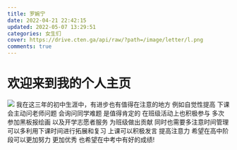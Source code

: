 ```yaml
---
title: 罗婉宁
date: 2022-04-21 22:42:15
updated: 2022-05-07 13:29:51
categories: 女生们
cover: https://drive.cten.ga/api/raw/?path=/image/letter/l.png
comments: true
---
```

# 欢迎来到我的个人主页
![](https://drive.cten.ga/api/raw/?path=/image/headp/cm/lwn.jpg)
我在这三年的初中生涯中，有进步也有值得在注意的地方 例如自觉性提高 下课会主动问老师问题 会询问同学难题 是值得肯定的 在班级活动上也积极参与 多次参加黑板报绘画 以及开学志愿者服务 为班级做出贡献 同时也需要多注意时间管理 可以多利用下课时间进行拓展和复习 上课可以积极发言 提高注意力 希望在高中阶段可以更加努力 更加优秀 也希望在中考中有好的成绩!